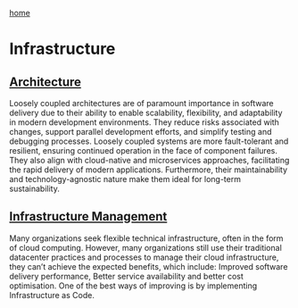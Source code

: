 [home](../README.md)
# Infrastructure


## [Architecture](architecture.md)
Loosely coupled architectures are of paramount importance in software delivery due to their ability to enable scalability, flexibility, and adaptability in modern development environments. They reduce risks associated with changes, support parallel development efforts, and simplify testing and debugging processes. Loosely coupled systems are more fault-tolerant and resilient, ensuring continued operation in the face of component failures. They also align with cloud-native and microservices approaches, facilitating the rapid delivery of modern applications. Furthermore, their maintainability and technology-agnostic nature make them ideal for long-term sustainability.


## [Infrastructure Management](infrastructure-management.md)
Many organizations seek flexible technical infrastructure, often in the form of cloud computing. However, many organizations still use their traditional datacenter practices and processes to manage their cloud infrastructure, they can’t achieve the expected benefits, which include: Improved software delivery performance, Better service availability and better cost optimisation. One of the best ways of improving is by implementing Infrastructure as Code.
